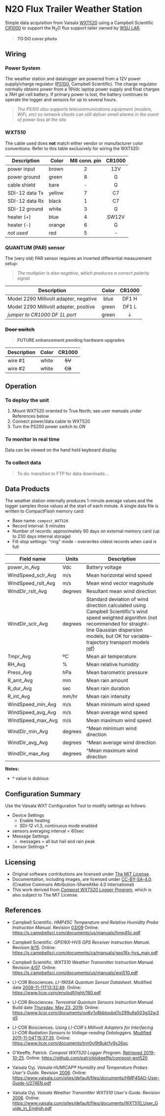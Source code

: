 # N2O Flux Trailer Weather Station

Simple data acquisition from Vaisala [WXT520](https://www.campbellsci.com/wxt520)
using a Campbell Scientific [CR1000](https://www.campbellsci.com/cr1000) to
support the N<sub>2</sub>O flux support tailer owned by [WSU LAR](lar.wsu.edu).

> **TO DO cover photo**


## Wiring

### Power System

The weather station and datalogger are powered from a 12V power supply/charge
regulator ([PS100](https://www.campbellsci.com/ps100), Campbell Scientific).
The charge regulator normally obtains power from a 19Vdc laptop power supply
and float charges a 7AH gel cell battery. If primary power is lost, the battery
continues to operate the logger and sensors for up to several hours.

> *The PS100 also supports telecommunications equipment (modem, WiFi, etc)
> so network clients can still deliver email alarms in the event of power loss
> at the site.*

### WXT510

The cable used does **not** match either vendor or manufacturer color
conventions. Refer to this table exclusively for wiring the WXT520:

| Description    | Color  | M8 conn. pin | CR1000 |
|----------------|--------|:------------:|:------:|
| power input    | brown  | 2            | 12V    |
| power ground   | green  | 8            | G      |
| cable shield   | bare   | -            | G      |
| SDI-12 data Tx | yellow | 7            | C7     |
| SDI-12 data Rx | black  | 1            | C7     |
| SDI-12 ground  | white  | 3            | G      |
| heater (+)     | blue   | 4            | SW12V  |
| heater (-)     | orange | 6            | G      |
| *not used*     | red    | 5            | -      |

### QUANTUM (PAR) sensor

The (very old) PAR sensor requires an inverted differential measurement setup:

> *The multiplier is also negative, which produces a correct polarity signal.*

| Description  | Color | CR1000 |
|----------------------------------------|:-----:|:-----:|
| Model 2290 Millivolt adapter, negative | blue  | DF1 H |
| Model 2290 Millivolt adapter, positive | green | DF1 L |
| *jumper to CR1000 DF 1L port*          | green | &#x23DA; |


### ~~Door switch~~

> **FUTURE enhancement pending hardware upgrades**

| Description | Color | CR1000 |
|-------------|:-----:|:------:|
| wire #1     | white | ~~5V~~     |
| wire #2     | white | ~~C8~~     |


## Operation

### To deploy the unit

1. Mount WXT520 oriented to True North; see user manuals under References below
2. Connect power/data cable to WXT520
3. Turn the PS200 power switch to *ON*


### To monitor in real time

Data can be viewed on the hand held keyboard display.


### To collect data

> To do: transition to FTP for data downloads...


## Data Products

The weather station internally produces 1-minute average values and the logger
samples those values at the start of each minute. A single data file is written
to CompactFlash memory card:

* Base name: `compost_WXT520`
* Record interval: 5 minutes
* Number of records: approximately 90 days on external memory card (up to 230
  days internal storage)
* Fill-stop settings: "ring" mode - overwrites oldest records when card is full

| Field name         | Units   | Description |
|--------------------|---------|-------------|
| power_in_Avg       | Vdc     | Battery voltage |
| WindSpeed_sclr_Avg | m/s     | Mean horizontal wind speed |
| WindSpeed_rslt_Avg | m/s     | Mean wind vector magnitude |
| WindDir_rslt_Avg   | degrees | Resultant mean wind direction |
| WindDir_sclr_Avg   | degrees | Standard deviation of wind direction calculated using Campbell Scientific's wind speed weighted algorithm (not recommended for straight-line Gaussian dispersion models, but OK for variable-trajectory transport models [ref](#ref1)) |
| Tmpr_Avg           | ºC      | Mean air temperature |
| RH_Avg             | %       | Mean relative humidity |
| Press_Avg          | hPa     | Mean barometric pressure |
| R_amt_Avg          | mm      | Mean rain amount |
| R_dur_Avg          | sec     | Mean rain duration |
| R_int_Avg          | mm/hr   | Mean rain intensity |
| WindSpeed_min_Avg  | m/s     | Mean minimum wind speed |
| WindSpeed_avg_Avg  | m/s     | Mean average wind speed |
| WindSpeed_max_Avg  | m/s     | Mean maximum wind speed |
| WindDir_min_Avg    | degrees | ^Mean minimum wind direction |
| WindDir_avg_Avg    | degrees | ^Mean average wind direction |
| WindDir_max_Avg    | degrees | ^Mean maximum wind direction |

**Notes:**
* **^** value is dubious


## Configuration Summary

Use the Vaisala WXT Configuration Tool to modify settings as follows:

* Device Settings
  * Enable heating
  * SDI-12 v1.3, continuous mode enabled
* sensors averaging interval = 60sec
* Message Settings
  * messages = all but hail and rain peak
* Sensor Settings
  *


## Licensing

* Original software contributions are licensed under [The MIT License](https://opensource.org/licenses/MIT). 
* Documentation, including images, are licensed under [CC-BY-SA-4.0](https://creativecommons.org/licenses/by-sa/4.0/).(Creative Commons Attribution-ShareAlike 4.0 International)
* This work derived from [*Compost WXT520 Logger Program*](https://github.com/patricktokeeffe/compost-wxt520),
  which is also subject to The MIT License.


## References

* Campbell Scientific. *HMP45C Temperature and Relative Humidity Probe Instruction Manual.*
  Revision [03/09](http://web.archive.org/web/20180517103656/s.campbellsci.com/documents/us/manuals/hmp45c.pdf)
  Online: <https://s.campbellsci.com/documents/us/manuals/hmp45c.pdf>

* Campbell Scientific. *GPS16X-HVS GPS Receiver Instruction Manual.*
  Revision [9/15](http://web.archive.org/web/20191026023811/http://s.campbellsci.com/documents/ca/manuals/gps16x-hvs_man.pdf).
  Online: <https://s.campbellsci.com/documents/ca/manuals/gps16x-hvs_man.pdf>

* Campbell Scientific. *WXT510 Weather Transmitter Instruction Manual.*
  Revision [4/07](http://web.archive.org/web/20191025233109/https://s.campbellsci.com/documents/us/manuals/wxt510.pdf).
  Online: <https://s.campbellsci.com/documents/us/manuals/wxt510.pdf>

* LI-COR Biosciences. *LI-190SA Quantum Sensor Datasheet.*
  Modified date [2009-11-11T13:32:49](http://web.archive.org/web/20191029220540/https://www.licor.com/env/pdf/light/190.pdf).
  Online: <https://www.licor.com/env/pdf/light/190.pdf>

* LI-COR Biosciences. *Terrestrial Quantum Sensors Instruction Manual.*
  Build date [Thursday, May 23, 2019](http://web.archive.org/web/20191026023428/https://www.licor.com/documents/oo6v1v8bbtoxbd7o299u6a503g32w3g5).
  Online: <https://www.licor.com/documents/oo6v1v8bbtoxbd7o299u6a503g32w3g5>

* LI-COR Biosciences. *Using LI-COR's Millivolt Adapters for Interfacing LI-COR
  Radiation Sensors to Voltage-reading Dataloggers.*
  [Modified 2011-11-04T15:37:35](http://web.archive.org/web/20191029221011/https://www.licor.com/documents/tnn0vl9t8ukt1y9x26qc).
  Online: <https://www.licor.com/documents/tnn0vl9t8ukt1y9x26qc>

* O'Keeffe, Patrick. *Compost WXT520 Logger Program.*
  [Retrieved 2019-10-25](https://github.com/patricktokeeffe/compost-wxt520/commit/0e3ad20997b60249bfd563e00267422574ed0416).
  Online: <https://github.com/patricktokeeffe/compost-wxt520>

* Vaisala Oyj. *Vaisala HUMICAP&reg; Humidity and Temperature Probes User's Guide.*
  Revision [2006](http://web.archive.org/web/20190515162841/www.vaisala.com/sites/default/files/documents/HMP45AD-User-Guide-U274EN.pdf).
  Online: <https://www.vaisala.com/sites/default/files/documents/HMP45AD-User-Guide-U274EN.pdf>

* Vaisala Oyj. *Vaisala Weather Transmitter WXT510 User's Guide.*
  Revision [2006](http://web.archive.org/web/20180116043159/https://www.vaisala.com/sites/default/files/documents/WXT510_User_Guide_in_English.pdf).
  Online: <https://www.vaisala.com/sites/default/files/documents/WXT510_User_Guide_in_English.pdf>

